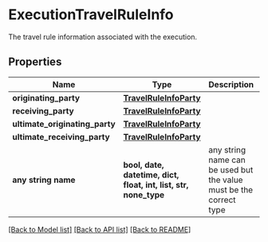 # ExecutionTravelRuleInfo

The travel rule information associated with the execution.

## Properties
Name | Type | Description | Notes
------------ | ------------- | ------------- | -------------
**originating_party** | [**TravelRuleInfoParty**](TravelRuleInfoParty.md) |  | 
**receiving_party** | [**TravelRuleInfoParty**](TravelRuleInfoParty.md) |  | 
**ultimate_originating_party** | [**TravelRuleInfoParty**](TravelRuleInfoParty.md) |  | [optional] 
**ultimate_receiving_party** | [**TravelRuleInfoParty**](TravelRuleInfoParty.md) |  | [optional] 
**any string name** | **bool, date, datetime, dict, float, int, list, str, none_type** | any string name can be used but the value must be the correct type | [optional]

[[Back to Model list]](../README.md#documentation-for-models) [[Back to API list]](../README.md#documentation-for-api-endpoints) [[Back to README]](../README.md)


